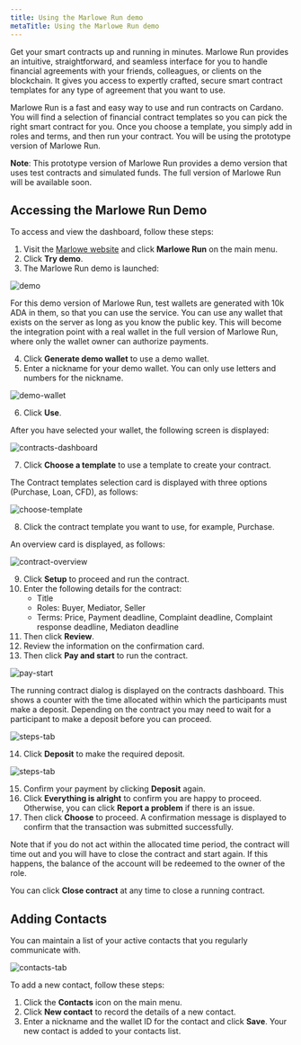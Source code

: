```yaml
---
title: Using the Marlowe Run demo
metaTitle: Using the Marlowe Run demo
---
```


Get your smart contracts up and running in minutes. Marlowe Run provides an intuitive, straightforward, and seamless interface for you to handle financial agreements with your friends, colleagues, or clients on the blockchain. It gives you access to expertly crafted, secure smart contract templates for any type of agreement that you want to use. 

Marlowe Run is a fast and easy way to use and run contracts on Cardano. You will find a selection of financial contract templates so you can pick the right smart contract for you. Once you choose a template, you simply add in roles and terms, and then run your contract. You will be using the prototype version of Marlowe Run.

**Note**: This prototype version of Marlowe Run provides a demo version that uses test contracts and simulated funds. The full version of Marlowe Run will be available soon.

## Accessing the Marlowe Run Demo
To access and view the dashboard, follow these steps:
1. Visit the [Marlowe website](https://marlowe-finance.io/) and click **Marlowe Run** on the main menu.
2. Click **Try demo**.
3. The Marlowe Run demo is launched:

![demo](demo-launch.PNG)

For this demo version of Marlowe Run, test wallets are generated with 10k ADA in them, so that you can use the service. You can use any wallet that exists on the server as  long as you know the public key. This will become the integration point with a real wallet in the full version of Marlowe Run, where only the wallet owner can authorize  payments.

4. Click **Generate demo wallet** to use a demo wallet.
5. Enter a nickname for your demo wallet. You can only use letters and numbers for the nickname.	

![demo-wallet](demo-wallet.PNG)

6. Click **Use**.

After you have selected your wallet, the following screen is displayed:

![contracts-dashboard](contracts-dashboard.PNG)

7. Click **Choose a template** to use a template to create your contract.

The Contract templates selection card is displayed with three options (Purchase, Loan, CFD), as follows:

![choose-template](choose-template.PNG)

8. Click the contract template you want to use, for example, Purchase.

An overview card is displayed, as follows:

![contract-overview](contract-overview.PNG)

9. Click **Setup** to proceed and run the contract.
10. Enter the following details for the contract:
    - Title
    - Roles: Buyer, Mediator, Seller
    - Terms: Price, Payment deadline, Complaint deadline, Complaint response deadline, Mediaton deadline
11. Then click **Review**.
12. Review the information on the confirmation card.
13. Then click **Pay and start** to run the contract.

![pay-start](pay-start.PNG)

The running contract dialog is displayed on the contracts dashboard. This shows a counter with the time allocated within which the participants must make a deposit. Depending on the contract you may need to wait for a participant to make a deposit before you can proceed. 

![steps-tab](steps-tab.PNG)

14. Click **Deposit** to make the required deposit. 

![steps-tab](steps-tab.PNG)

15. Confirm your payment by clicking **Deposit** again.
16. Click **Everything is alright** to confirm you are happy to proceed. Otherwise, you can click **Report a problem** if there is an issue.
17. Then click **Choose** to proceed. A confirmation message is displayed to confirm that the transaction was submitted successfully. 

Note that if you do not act within the allocated time period, the contract will time out and you will have to close the contract and start again. If this happens, the balance of the account will be redeemed to the owner of the role.

You can click **Close contract** at any time to close a running contract.

## Adding Contacts
You can maintain a list of your active contacts that you regularly communicate with.

![contacts-tab](contacts-tab.PNG)

To add a new contact, follow these steps:
1. Click the **Contacts** icon on the main menu.
2. Click **New contact** to record the details of a new contact.
3. Enter a nickname and the wallet ID for the contact and click **Save**. Your new contact is added to your contacts list.